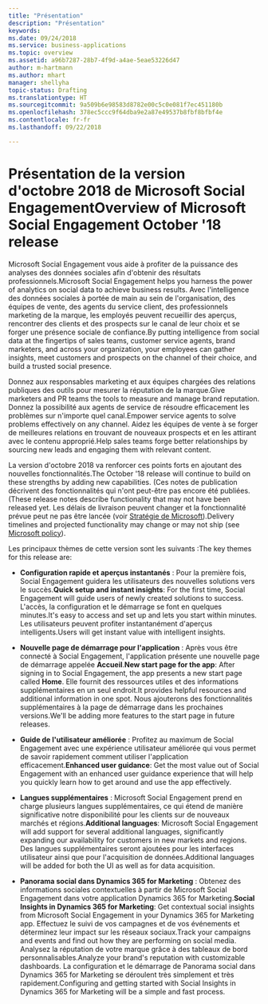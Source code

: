 ```yaml
---
title: "Présentation"
description: "Présentation"
keywords: 
ms.date: 09/24/2018
ms.service: business-applications
ms.topic: overview
ms.assetid: a96b7287-28b7-4f9d-a4ae-5eae53226d47
author: m-hartmann
ms.author: mhart
manager: shellyha
topic-status: Drafting
ms.translationtype: HT
ms.sourcegitcommit: 9a509b6e98583d8782e00c5c0e081f7ec451180b
ms.openlocfilehash: 378ec5ccc9f64dba9e2a87e49537b8fbf8bfbf4e
ms.contentlocale: fr-fr
ms.lasthandoff: 09/22/2018

---
```


#  <a name="overview-of-microsoft-social-engagement-october-18-release"></a><span data-ttu-id="4beae-103">Présentation de la version d'octobre 2018 de Microsoft Social Engagement</span><span class="sxs-lookup"><span data-stu-id="4beae-103">Overview of Microsoft Social Engagement October '18 release</span></span>


<span data-ttu-id="4beae-104">Microsoft Social Engagement vous aide à profiter de la puissance des analyses des données sociales afin d'obtenir des résultats professionnels.</span><span class="sxs-lookup"><span data-stu-id="4beae-104">Microsoft Social Engagement helps you harness the power of analytics on social data to achieve business results.</span></span> <span data-ttu-id="4beae-105">Avec l'intelligence des données sociales à portée de main au sein de l'organisation, des équipes de vente, des agents du service client, des professionnels marketing de la marque, les employés peuvent recueillir des aperçus, rencontrer des clients et des prospects sur le canal de leur choix et se forger une présence sociale de confiance.</span><span class="sxs-lookup"><span data-stu-id="4beae-105">By putting intelligence from social data at the fingertips of sales teams, customer service agents, brand marketers, and across your organization, your employees can gather insights, meet customers and prospects on the channel of their choice, and build a trusted social presence.</span></span>

<span data-ttu-id="4beae-106">Donnez aux responsables marketing et aux équipes chargées des relations publiques des outils pour mesurer la réputation de la marque.</span><span class="sxs-lookup"><span data-stu-id="4beae-106">Give marketers and PR teams the tools to measure and manage brand reputation.</span></span> <span data-ttu-id="4beae-107">Donnez la possibilité aux agents de service de résoudre efficacement les problèmes sur n'importe quel canal.</span><span class="sxs-lookup"><span data-stu-id="4beae-107">Empower service agents to solve problems effectively on any channel.</span></span> <span data-ttu-id="4beae-108">Aidez les équipes de vente à se forger de meilleures relations en trouvant de nouveaux prospects et en les attirant avec le contenu approprié.</span><span class="sxs-lookup"><span data-stu-id="4beae-108">Help sales teams forge better relationships by sourcing new leads and engaging them with relevant content.</span></span> 

<span data-ttu-id="4beae-109">La version d'octobre 2018 va renforcer ces points forts en ajoutant des nouvelles fonctionnalités.</span><span class="sxs-lookup"><span data-stu-id="4beae-109">The October '18 release will continue to build on these strengths by adding new capabilities.</span></span> <span data-ttu-id="4beae-110">(Ces notes de publication décrivent des fonctionnalités qui n'ont peut-être pas encore été publiées.</span><span class="sxs-lookup"><span data-stu-id="4beae-110">(These release notes describe functionality that may not have been released yet.</span></span> <span data-ttu-id="4beae-111">Les délais de livraison peuvent changer et la fonctionnalité prévue peut ne pas être lancée (voir [Stratégie de Microsoft](https://go.microsoft.com/fwlink/p/?linkid=2007332)).</span><span class="sxs-lookup"><span data-stu-id="4beae-111">Delivery timelines and projected functionality may change or may not ship (see [Microsoft policy](https://go.microsoft.com/fwlink/p/?linkid=2007332)).</span></span>

<span data-ttu-id="4beae-112">Les principaux thèmes de cette version sont les suivants :</span><span class="sxs-lookup"><span data-stu-id="4beae-112">The key themes for this release are:</span></span>

- <span data-ttu-id="4beae-113">**Configuration rapide et aperçus instantanés** : Pour la première fois, Social Engagement guidera les utilisateurs des nouvelles solutions vers le succès.</span><span class="sxs-lookup"><span data-stu-id="4beae-113">**Quick setup and instant insights**: For the first time, Social Engagement will guide users of newly created solutions to success.</span></span> <span data-ttu-id="4beae-114">L'accès, la configuration et le démarrage se font en quelques minutes.</span><span class="sxs-lookup"><span data-stu-id="4beae-114">It's easy to access and set up and lets you start within minutes.</span></span> <span data-ttu-id="4beae-115">Les utilisateurs peuvent profiter instantanément d'aperçus intelligents.</span><span class="sxs-lookup"><span data-stu-id="4beae-115">Users will get instant value with intelligent insights.</span></span>

- <span data-ttu-id="4beae-116">**Nouvelle page de démarrage pour l'application** : Après vous être connecté à Social Engagement, l'application présente une nouvelle page de démarrage appelée **Accueil**.</span><span class="sxs-lookup"><span data-stu-id="4beae-116">**New start page for the app**: After signing in to Social Engagement, the app presents a new start page called **Home**.</span></span> <span data-ttu-id="4beae-117">Elle fournit des ressources utiles et des informations supplémentaires en un seul endroit.</span><span class="sxs-lookup"><span data-stu-id="4beae-117">It provides helpful resources and additional information in one spot.</span></span> <span data-ttu-id="4beae-118">Nous ajouterons des fonctionnalités supplémentaires à la page de démarrage dans les prochaines versions.</span><span class="sxs-lookup"><span data-stu-id="4beae-118">We'll be adding more features to the start page in future releases.</span></span>

- <span data-ttu-id="4beae-119">**Guide de l'utilisateur améliorée** : Profitez au maximum de Social Engagement avec une expérience utilisateur améliorée qui vous permet de savoir rapidement comment utiliser l'application efficacement.</span><span class="sxs-lookup"><span data-stu-id="4beae-119">**Enhanced user guidance**: Get the most value out of Social Engagement with an enhanced user guidance experience that will help you quickly learn how to get around and use the app effectively.</span></span>

- <span data-ttu-id="4beae-120">**Langues supplémentaires** : Microsoft Social Engagement prend en charge plusieurs langues supplémentaires, ce qui étend de manière significative notre disponibilité pour les clients sur de nouveaux marchés et régions.</span><span class="sxs-lookup"><span data-stu-id="4beae-120">**Additional languages**: Microsoft Social Engagement will add support for several additional languages, significantly expanding our availability for customers in new markets and regions.</span></span> <span data-ttu-id="4beae-121">Des langues supplémentaires seront ajoutées pour les interfaces utilisateur ainsi que pour l'acquisition de données.</span><span class="sxs-lookup"><span data-stu-id="4beae-121">Additional languages will be added for both the UI as well as for data acquisition.</span></span>

- <span data-ttu-id="4beae-122">**Panorama social dans Dynamics 365 for Marketing** : Obtenez des informations sociales contextuelles à partir de Microsoft Social Engagement dans votre application Dynamics 365 for Marketing.</span><span class="sxs-lookup"><span data-stu-id="4beae-122">**Social Insights in Dynamics 365 for Marketing**: Get contextual social insights from Microsoft Social Engagement in your Dynamics 365 for Marketing app.</span></span> <span data-ttu-id="4beae-123">Effectuez le suivi de vos campagnes et de vos événements et déterminez leur impact sur les réseaux sociaux.</span><span class="sxs-lookup"><span data-stu-id="4beae-123">Track your campaigns and events and find out how they are performing on social media.</span></span> <span data-ttu-id="4beae-124">Analysez la réputation de votre marque grâce à des tableaux de bord personnalisables.</span><span class="sxs-lookup"><span data-stu-id="4beae-124">Analyze your brand's reputation with customizable dashboards.</span></span> <span data-ttu-id="4beae-125">La configuration et le démarrage de Panorama social dans Dynamics 365 for Marketing se déroulent très simplement et très rapidement.</span><span class="sxs-lookup"><span data-stu-id="4beae-125">Configuring and getting started with Social Insights in Dynamics 365 for Marketing will be a simple and fast process.</span></span>

